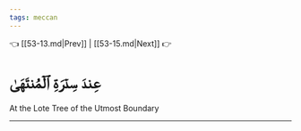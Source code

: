 ```yaml
---
tags: meccan
---
```


👈 [[53-13.md|Prev]] | [[53-15.md|Next]] 👉

# عِندَ سِدۡرَةِ ٱلۡمُنتَهَىٰ

At the Lote Tree of the Utmost Boundary

---

